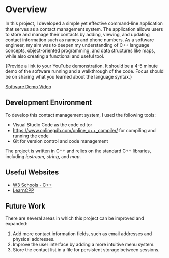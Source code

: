 # Overview

In this project, I developed a simple yet effective command-line application that serves as a contact management system. The application allows users to store and manage their contacts by adding, viewing, and updating contact information such as names and phone numbers. As a software engineer, my aim was to deepen my understanding of C++ language concepts, object-oriented programming, and data structures like maps, while also creating a functional and useful tool.

{Provide a link to your YouTube demonstration. It should be a 4-5 minute demo of the software running and a walkthrough of the code. Focus should be on sharing what you learned about the language syntax.}

[Software Demo Video](https://www.loom.com/share/bef9fd3b5e854b9ab07239e5d0637f03)

## Development Environment

To develop this contact management system, I used the following tools:

- Visual Studio Code as the code editor
- https://www.onlinegdb.com/online_c++_compiler/ for compiling and running the code
- Git for version control and code management

The project is written in C++ and relies on the standard C++ libraries, including _iostream_, _string_, and _map_.

## Useful Websites

- [W3 Schools - C++](https://www.w3schools.com/cpp/)
- [LearnCPP](https://www.learncpp.com/)

## Future Work

There are several areas in which this project can be improved and expanded:

1. Add more contact information fields, such as email addresses and physical addresses.
2. Improve the user interface by adding a more intuitive menu system.
3. Store the contact list in a file for persistent storage between sessions.
